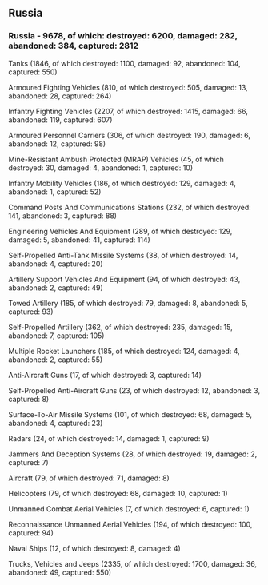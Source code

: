 
 
 ## Russia
 
 ### Russia - 9678, of which: destroyed: 6200, damaged: 282, abandoned: 384, captured: 2812

 

 

 Tanks (1846, of which destroyed: 1100, damaged: 92, abandoned: 104, captured: 550)

 Armoured Fighting Vehicles (810, of which destroyed: 505, damaged: 13, abandoned: 28, captured: 264)

 Infantry Fighting Vehicles (2207, of which destroyed: 1415, damaged: 66, abandoned: 119, captured: 607)

 Armoured Personnel Carriers (306, of which destroyed: 190, damaged: 6, abandoned: 12, captured: 98)

 Mine-Resistant Ambush Protected (MRAP) Vehicles (45, of which destroyed: 30, damaged: 4, abandoned: 1, captured: 10)

 Infantry Mobility Vehicles (186, of which destroyed: 129, damaged: 4, abandoned: 1, captured: 52)

 Command Posts And Communications Stations (232, of which destroyed: 141, abandoned: 3, captured: 88)

 Engineering Vehicles And Equipment (289, of which destroyed: 129, damaged: 5, abandoned: 41, captured: 114)

 Self-Propelled Anti-Tank Missile Systems (38, of which destroyed: 14, abandoned: 4, captured: 20)

 Artillery Support Vehicles And Equipment (94, of which destroyed: 43, abandoned: 2, captured: 49)

 Towed Artillery (185, of which destroyed: 79, damaged: 8, abandoned: 5, captured: 93)

 Self-Propelled Artillery (362, of which destroyed: 235, damaged: 15, abandoned: 7, captured: 105)

 Multiple Rocket Launchers (185, of which destroyed: 124, damaged: 4, abandoned: 2, captured: 55)

 Anti-Aircraft Guns (17, of which destroyed: 3, captured: 14)

 Self-Propelled Anti-Aircraft Guns (23, of which destroyed: 12, abandoned: 3, captured: 8)

 Surface-To-Air Missile Systems (101, of which destroyed: 68, damaged: 5, abandoned: 4, captured: 23)

 Radars (24, of which destroyed: 14, damaged: 1, captured: 9)

 Jammers And Deception Systems (28, of which destroyed: 19, damaged: 2, captured: 7)

 Aircraft (79, of which destroyed: 71, damaged: 8)

 Helicopters (79, of which destroyed: 68, damaged: 10, captured: 1)

 Unmanned Combat Aerial Vehicles (7, of which destroyed: 6, captured: 1)

 Reconnaissance Unmanned Aerial Vehicles (194, of which destroyed: 100, captured: 94)

 Naval Ships (12, of which destroyed: 8, damaged: 4)

 Trucks, Vehicles and Jeeps (2335, of which destroyed: 1700, damaged: 36, abandoned: 49, captured: 550)

